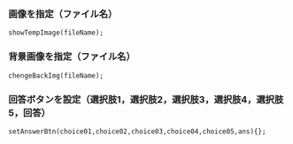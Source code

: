### 画像を指定（ファイル名）
```
showTempImage(fileName);
```
### 背景画像を指定（ファイル名）
```
chengeBackImg(fileName);
```
### 回答ボタンを設定（選択肢1，選択肢2，選択肢3，選択肢4，選択肢5，回答）
```
setAnswerBtn(choice01,choice02,choice03,choice04,choice05,ans){};
```
